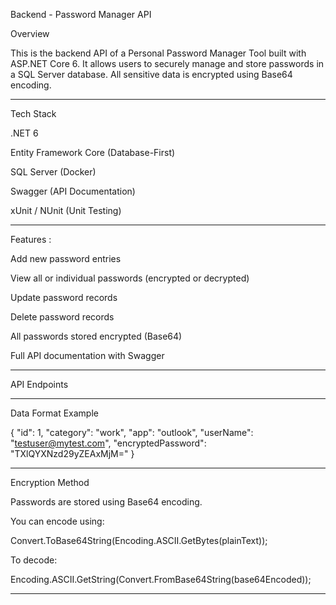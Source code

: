 Backend - Password Manager API
 
Overview
 
This is the backend API of a Personal Password Manager Tool built with ASP.NET Core 6. It allows users to securely manage and store passwords in a SQL Server database. All sensitive data is encrypted using Base64 encoding.

---
 
Tech Stack
 
.NET 6
 
Entity Framework Core (Database-First)
 
SQL Server (Docker)
 
Swagger (API Documentation)
 
xUnit / NUnit (Unit Testing)
 
 
 
---
 
Features :
 
Add new password entries
 
View all or individual passwords (encrypted or decrypted)
 
Update password records
 
Delete password records
 
All passwords stored encrypted (Base64)
 
Full API documentation with Swagger
 
 
 
---
 
API Endpoints
 
 
---
 
Data Format Example
 
{
  "id": 1,
  "category": "work",
  "app": "outlook",
  "userName": "testuser@mytest.com",
  "encryptedPassword": "TXlQYXNzd29yZEAxMjM="
}
 
 
---
 
Encryption Method
 
Passwords are stored using Base64 encoding.
 
You can encode using:
 
Convert.ToBase64String(Encoding.ASCII.GetBytes(plainText));
 
To decode:
 
Encoding.ASCII.GetString(Convert.FromBase64String(base64Encoded));
 
 
 
---

